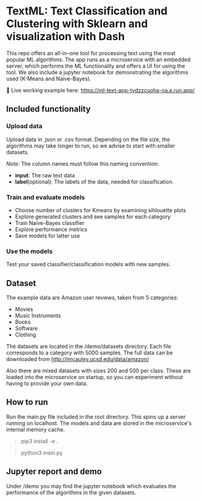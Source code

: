 # TextML: Text Classification and Clustering with Sklearn and visualization with Dash

This repo offers an all-in-one tool for processing text using the most popular ML algorithms.
The app runs as a microservice with an embedded server, which performs the ML functionality and offers a UI for using the tool.
We also include a jupyter notebook for demonstrating the algorithms used (K-Means and Naive-Bayes).

:rocket: Live working example here: https://ml-text-app-tydzzcuoha-oa.a.run.app/

## Included functionality

### Upload data
Upload data in .json or .csv format. Depending on the file size, the algorithms may take longer to run, so we advise to start
with smaller datasets.

*Note:* The column names must follow this naming convention: 

* **input**: The raw text data
* **label**(optional): The labels of the data, needed for classification.


### Train and evaluate models

* Choose number of clusters for Kmeans by examining sihlouette plots
* Explore generated clusters and see samples for each category
* Train Naive-Bayes classifier
* Explore performance metrics
* Save models for latter use

### Use the models

Test your saved classifier/classification models with new samples.


## Dataset

The example data are Amazon user reviews, taken from 5 categories:
* Movies
* Music Instruments
* Books
* Software
* Clothing

The datasets are located in the /demo/datasets directory. Each file corresponds to a category with 5000 samples.
The full data can be downloaded from http://jmcauley.ucsd.edu/data/amazon/

Also there are mixed datasets with sizes 200 and 500 per class. These are loaded into the microservice on startup, so you can experiment
without having to provide your own data.


## How to run

Run the main.py file included in the root directory. This spins up a server running on localhost.
The models and data are stored in the microservice's internal memory cache.

> pip3 install -e .

> python3 main.py


## Jupyter report and demo

Under /demo you may find the jupyter notebook which evaluates the performance of the algorithms in the given datasets.
